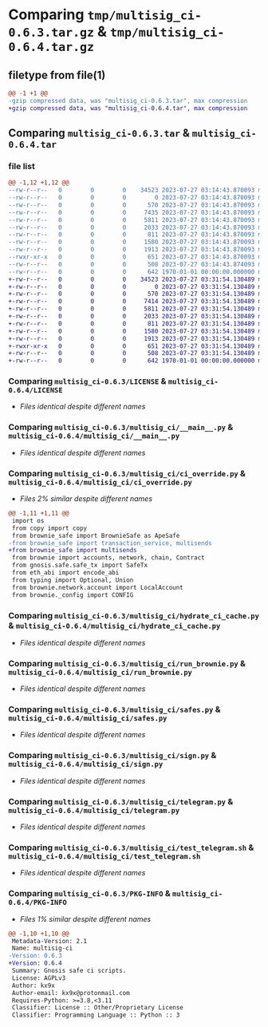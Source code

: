 # Comparing `tmp/multisig_ci-0.6.3.tar.gz` & `tmp/multisig_ci-0.6.4.tar.gz`

## filetype from file(1)

```diff
@@ -1 +1 @@
-gzip compressed data, was "multisig_ci-0.6.3.tar", max compression
+gzip compressed data, was "multisig_ci-0.6.4.tar", max compression
```

## Comparing `multisig_ci-0.6.3.tar` & `multisig_ci-0.6.4.tar`

### file list

```diff
@@ -1,12 +1,12 @@
--rw-r--r--   0        0        0    34523 2023-07-27 03:14:43.870093 multisig_ci-0.6.3/LICENSE
--rw-r--r--   0        0        0        0 2023-07-27 03:14:43.870093 multisig_ci-0.6.3/multisig_ci/__init__.py
--rw-r--r--   0        0        0      570 2023-07-27 03:14:43.870093 multisig_ci-0.6.3/multisig_ci/__main__.py
--rw-r--r--   0        0        0     7435 2023-07-27 03:14:43.870093 multisig_ci-0.6.3/multisig_ci/ci_override.py
--rw-r--r--   0        0        0     5811 2023-07-27 03:14:43.870093 multisig_ci-0.6.3/multisig_ci/hydrate_ci_cache.py
--rw-r--r--   0        0        0     2033 2023-07-27 03:14:43.870093 multisig_ci-0.6.3/multisig_ci/run_brownie.py
--rw-r--r--   0        0        0      811 2023-07-27 03:14:43.870093 multisig_ci-0.6.3/multisig_ci/safes.py
--rw-r--r--   0        0        0     1580 2023-07-27 03:14:43.870093 multisig_ci-0.6.3/multisig_ci/sign.py
--rw-r--r--   0        0        0     1913 2023-07-27 03:14:43.870093 multisig_ci-0.6.3/multisig_ci/telegram.py
--rwxr-xr-x   0        0        0      651 2023-07-27 03:14:43.870093 multisig_ci-0.6.3/multisig_ci/test_telegram.sh
--rw-r--r--   0        0        0      508 2023-07-27 03:14:43.874093 multisig_ci-0.6.3/pyproject.toml
--rw-r--r--   0        0        0      642 1970-01-01 00:00:00.000000 multisig_ci-0.6.3/PKG-INFO
+-rw-r--r--   0        0        0    34523 2023-07-27 03:31:54.130489 multisig_ci-0.6.4/LICENSE
+-rw-r--r--   0        0        0        0 2023-07-27 03:31:54.130489 multisig_ci-0.6.4/multisig_ci/__init__.py
+-rw-r--r--   0        0        0      570 2023-07-27 03:31:54.130489 multisig_ci-0.6.4/multisig_ci/__main__.py
+-rw-r--r--   0        0        0     7414 2023-07-27 03:31:54.130489 multisig_ci-0.6.4/multisig_ci/ci_override.py
+-rw-r--r--   0        0        0     5811 2023-07-27 03:31:54.130489 multisig_ci-0.6.4/multisig_ci/hydrate_ci_cache.py
+-rw-r--r--   0        0        0     2033 2023-07-27 03:31:54.130489 multisig_ci-0.6.4/multisig_ci/run_brownie.py
+-rw-r--r--   0        0        0      811 2023-07-27 03:31:54.130489 multisig_ci-0.6.4/multisig_ci/safes.py
+-rw-r--r--   0        0        0     1580 2023-07-27 03:31:54.130489 multisig_ci-0.6.4/multisig_ci/sign.py
+-rw-r--r--   0        0        0     1913 2023-07-27 03:31:54.130489 multisig_ci-0.6.4/multisig_ci/telegram.py
+-rwxr-xr-x   0        0        0      651 2023-07-27 03:31:54.130489 multisig_ci-0.6.4/multisig_ci/test_telegram.sh
+-rw-r--r--   0        0        0      508 2023-07-27 03:31:54.130489 multisig_ci-0.6.4/pyproject.toml
+-rw-r--r--   0        0        0      642 1970-01-01 00:00:00.000000 multisig_ci-0.6.4/PKG-INFO
```

### Comparing `multisig_ci-0.6.3/LICENSE` & `multisig_ci-0.6.4/LICENSE`

 * *Files identical despite different names*

### Comparing `multisig_ci-0.6.3/multisig_ci/__main__.py` & `multisig_ci-0.6.4/multisig_ci/__main__.py`

 * *Files identical despite different names*

### Comparing `multisig_ci-0.6.3/multisig_ci/ci_override.py` & `multisig_ci-0.6.4/multisig_ci/ci_override.py`

 * *Files 2% similar despite different names*

```diff
@@ -1,11 +1,11 @@
 import os
 from copy import copy
 from brownie_safe import BrownieSafe as ApeSafe
-from brownie_safe import transaction_service, multisends
+from brownie_safe import multisends
 from brownie import accounts, network, chain, Contract
 from gnosis.safe.safe_tx import SafeTx
 from eth_abi import encode_abi
 from typing import Optional, Union
 from brownie.network.account import LocalAccount
 from brownie._config import CONFIG
```

### Comparing `multisig_ci-0.6.3/multisig_ci/hydrate_ci_cache.py` & `multisig_ci-0.6.4/multisig_ci/hydrate_ci_cache.py`

 * *Files identical despite different names*

### Comparing `multisig_ci-0.6.3/multisig_ci/run_brownie.py` & `multisig_ci-0.6.4/multisig_ci/run_brownie.py`

 * *Files identical despite different names*

### Comparing `multisig_ci-0.6.3/multisig_ci/safes.py` & `multisig_ci-0.6.4/multisig_ci/safes.py`

 * *Files identical despite different names*

### Comparing `multisig_ci-0.6.3/multisig_ci/sign.py` & `multisig_ci-0.6.4/multisig_ci/sign.py`

 * *Files identical despite different names*

### Comparing `multisig_ci-0.6.3/multisig_ci/telegram.py` & `multisig_ci-0.6.4/multisig_ci/telegram.py`

 * *Files identical despite different names*

### Comparing `multisig_ci-0.6.3/multisig_ci/test_telegram.sh` & `multisig_ci-0.6.4/multisig_ci/test_telegram.sh`

 * *Files identical despite different names*

### Comparing `multisig_ci-0.6.3/PKG-INFO` & `multisig_ci-0.6.4/PKG-INFO`

 * *Files 1% similar despite different names*

```diff
@@ -1,10 +1,10 @@
 Metadata-Version: 2.1
 Name: multisig-ci
-Version: 0.6.3
+Version: 0.6.4
 Summary: Gnosis safe ci scripts.
 License: AGPLv3
 Author: kx9x
 Author-email: kx9x@protonmail.com
 Requires-Python: >=3.8,<3.11
 Classifier: License :: Other/Proprietary License
 Classifier: Programming Language :: Python :: 3
```

